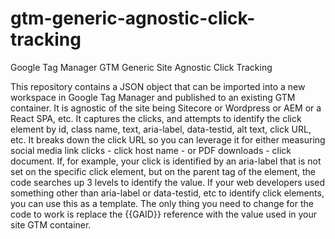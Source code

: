 # gtm-generic-agnostic-click-tracking
Google Tag Manager GTM Generic Site Agnostic Click Tracking

This repository contains a JSON object that can be imported into a new workspace in Google Tag Manager and published to an existing GTM container. It is agnostic of the site being Sitecore or Wordpress or AEM or a React SPA, etc. It captures the clicks, and attempts to identify the click element by id, class name, text, aria-label, data-testid, alt text, click URL, etc. It breaks down the click URL so you can leverage it for either measuring social media link clicks - click host name - or PDF downloads - click document. If, for example, your click is identified by an aria-label that is not set on the specific click element, but on the parent tag of the element, the code searches up 3 levels to identify the value. If your web developers used something other than aria-label or data-testid, etc to identify click elements, you can use this as a template. The only thing you need to change for the code to work is replace the {{GAID}} reference with the value used in your site GTM container.
